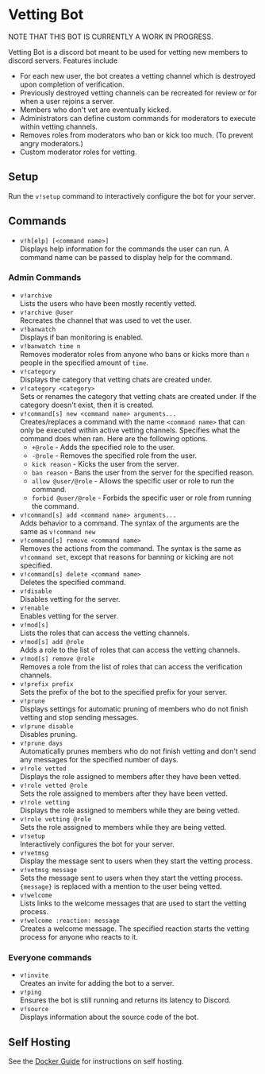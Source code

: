 # Vetting Bot

NOTE THAT THIS BOT IS CURRENTLY A WORK IN PROGRESS.

Vetting Bot is a discord bot meant to be used for vetting new members to discord servers.
Features include
* For each new user, the bot creates a vetting channel which is destroyed upon completion of verification.
* Previously destroyed vetting channels can be recreated for review or for when a user rejoins a server.
* Members who don't vet are eventually kicked.
* Administrators can define custom commands for moderators to execute within vetting channels.
* Removes roles from moderators who ban or kick too much. (To prevent angry moderators.)
* Custom moderator roles for vetting.

## Setup

Run the `v!setup` command to interactively configure the bot for your server.

## Commands
* `v!h[elp] [<command name>] `  
Displays help information for the commands the user can run. A command name can be passed to display help for the
 command.

### Admin Commands
* `v!archive`  
  Lists the users who have been mostly recently vetted.
* `v!archive @user`  
  Recreates the channel that was used to vet the user.
* `v!banwatch`  
  Displays if ban monitoring is enabled.
* `v!banwatch time n`  
  Removes moderator roles from anyone who bans or kicks more than `n` people in the specified amount of `time`.
* `v!category`  
Displays the category that vetting chats are created under.
* `v!category <category>`  
Sets or renames the category that vetting chats are created under. If the category doesn't exist, then it is created.
* `v!command[s] new <command name> arguments...`  
Creates/replaces a command with the name `<command name>` that can only be executed within active vetting channels.
Specifies what the command does when ran. Here are the following options.
    * `+@role` - Adds the specified role to the user.
    * `-@role` - Removes the specified role from the user.
    * `kick reason` - Kicks the user from the server.
    * `ban reason` - Bans the user from the server for the specified reason.
    * `allow @user/@role` - Allows the specific user or role to run the command.
    * `forbid @user/@role` - Forbids the specific user or role from running the command.
* `v!command[s] add <command name> arguments...`  
Adds behavior to a command. The syntax of the arguments are the same as `v!command new`
* `v!command[s] remove <command name>`  
Removes the actions from the command. The syntax is the same as `v!command set`, except that reasons for banning or
 kicking are not specified.
* `v!command[s] delete <command name>`  
Deletes the specified command.
* `v!disable`  
Disables vetting for the server.
* `v!enable`  
Enables vetting for the server.
* `v!mod[s]`  
Lists the roles that can access the vetting channels.
* `v!mod[s] add @role`  
Adds a role to the list of roles that can access the vetting channels.
* `v!mod[s] remove @role`  
Removes a role from the list of roles that can access the verification channels.
* `v!prefix prefix`  
Sets the prefix of the bot to the specified prefix for your server.
* `v!prune`  
Displays settings for automatic pruning of members who do not finish vetting and stop sending messages.
* `v!prune disable`  
Disables pruning.
* `v!prune days`  
Automatically prunes members who do not finish vetting and don't send any messages for the specified number of days.
* `v!role vetted`  
Displays the role assigned to members after they have been vetted.
* `v!role vetted @role`  
Sets the role assigned to members after they have been vetted.
* `v!role vetting`  
Displays the role assigned to members while they are being vetted.
* `v!role vetting @role`  
Sets the role assigned to members while they are being vetted.
* `v!setup`  
Interactively configures the bot for your server.
* `v!vetmsg`  
Display the message sent to users when they start the vetting process.
* `v!vetmsg message`  
Sets the message sent to users when they start the vetting process. `{message}` is replaced with a mention to the
 user being vetted.
* `v!welcome`  
Lists links to the welcome messages that are used to start the vetting process.
* `v!welcome :reaction: message`  
Creates a welcome message. The specified reaction starts the vetting process for anyone who reacts to it.

### Everyone commands

* `v!invite`  
Creates an invite for adding the bot to a server.
* `v!ping`  
Ensures the bot is still running and returns its latency to Discord.
* `v!source`  
Displays information about the source code of the bot.
  
## Self Hosting

See the [Docker Guide](docker/README.md) for instructions on self hosting.